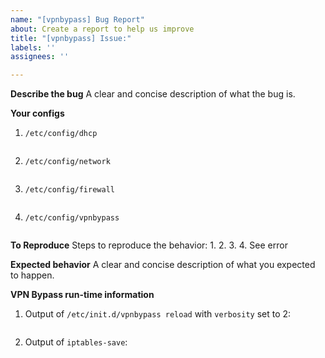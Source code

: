 ```yaml
---
name: "[vpnbypass] Bug Report"
about: Create a report to help us improve
title: "[vpnbypass] Issue:"
labels: ''
assignees: ''

---
```


**Describe the bug**
A clear and concise description of what the bug is.

**Your configs**

1. ```/etc/config/dhcp```

   ```sh

   ```

2. ```/etc/config/network```

   ```sh

   ```

3. ```/etc/config/firewall```

   ```sh

   ```

4. ```/etc/config/vpnbypass```

   ```sh

   ```

**To Reproduce**
Steps to reproduce the behavior:
1.
2.
3.
4. See error

**Expected behavior**
A clear and concise description of what you expected to happen.

**VPN Bypass run-time information**

1. Output of ```/etc/init.d/vpnbypass reload``` with ```verbosity``` set to 2:

   ```sh

   ```

2. Output of ```iptables-save```:

   ```sh

   ```
